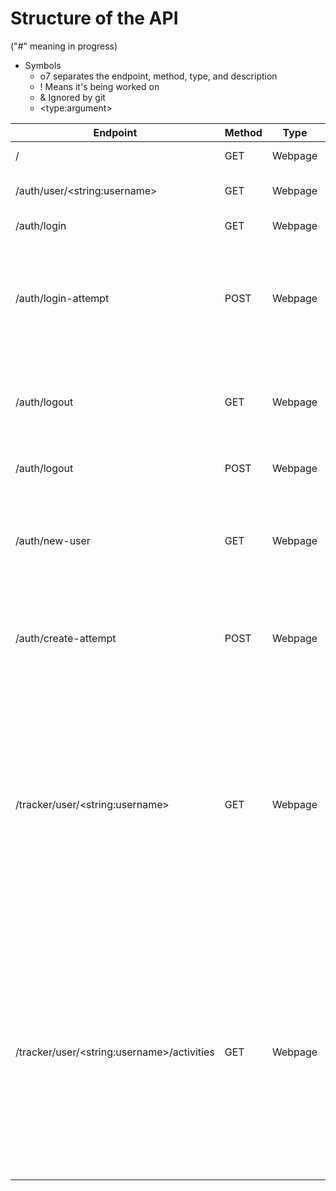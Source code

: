# Structure of the API

("#" meaning in progress)

- Symbols
  - o7 separates the endpoint, method, type, and description
  - ! Means it's being worked on
  - & Ignored by git
  - \<type:argument>

| Endpoint | Method | Type | Description |
| --- | --- | --- | --- |
| / | GET | Webpage | Main page for the website |
| /auth/user/\<string:username> | GET | Webpage | Returns the homepage of a user |
| /auth/login | GET | Webpage | Returns the login page |
| /auth/login-attempt | POST | Webpage | Redirects to the the user's page (/auth/user/...) if successful or the login page (/auth/login) if unsuccessful |
| /auth/logout | GET | Webpage | Returns the logout page if the user is logged in or the login page (/auth/login) if not logged in |
| /auth/logout | POST | Webpage | Returns the login page (/auth/login) |
| /auth/new-user | GET | Webpage | Returns the page to create a new user if not logged in or redirects to the root (/) if logged in |
| /auth/create-attempt | POST | Webpage | Returns the user's page (/auth/user/...) if successful or redirects to the root (/) if logged in |
| /tracker/user/\<string:username> | GET | Webpage | Returns the user's tracking interface if they are accessing their own account, shows them their account if they're trying to access someone else's, or redirects to the login page (/auth/login) if not logged in  |
| /tracker/user/\<string:username>/activities | GET | Webpage | Returns the user's tracking activities interface if they are accessing their own account, shows them their account if they're trying to access someone else's, or redirects to the login page (/auth/login) if not logged in |
